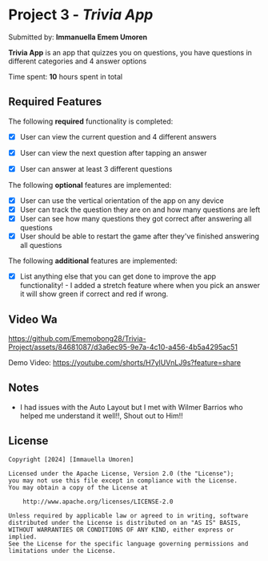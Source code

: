 # Project 3 - *Trivia App*

Submitted by: **Immanuella Emem Umoren**

**Trivia App** is an app that quizzes you on questions, you have questions in different categories and 4 answer options

Time spent: **10** hours spent in total

## Required Features

The following **required** functionality is completed:

- [x] User can view the current question and 4 different answers
- [x] User can view the next question after tapping an answer
- [x] User can answer at least 3 different questions


The following **optional** features are implemented:

- [x] User can use the vertical orientation of the app on any device
- [x] User can track the question they are on and how many questions are left
- [x] User can see how many questions they got correct after answering all questions
- [x] User should be able to restart the game after they've finished answering all questions

The following **additional** features are implemented:

- [x] List anything else that you can get done to improve the app functionality!
      - I added a stretch feature where when you pick an answer it will show green if correct and red if wrong.

## Video Wa

https://github.com/Ememobong28/Trivia-Project/assets/84681087/d3a6ec95-9e7a-4c10-a456-4b5a4295ac51

Demo Video: https://youtube.com/shorts/H7ylUVnLJ9s?feature=share


## Notes

- I had issues with the Auto Layout but I met with Wilmer Barrios who helped me understand it well!!, Shout out to Him!!

## License

    Copyright [2024] [Immauella Umoren]

    Licensed under the Apache License, Version 2.0 (the "License");
    you may not use this file except in compliance with the License.
    You may obtain a copy of the License at

        http://www.apache.org/licenses/LICENSE-2.0

    Unless required by applicable law or agreed to in writing, software
    distributed under the License is distributed on an "AS IS" BASIS,
    WITHOUT WARRANTIES OR CONDITIONS OF ANY KIND, either express or implied.
    See the License for the specific language governing permissions and
    limitations under the License.
